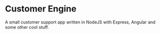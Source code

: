 # Customer Engine

A small customer support app written in NodeJS with Express, Angular and some other cool stuff.

